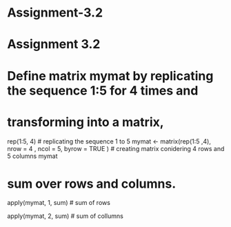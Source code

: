 # Assignment-3.2
# Assignment 3.2

# Define matrix mymat by replicating the sequence 1:5 for 4 times and 
# transforming into a matrix, 

rep(1:5, 4)     # replicating the sequence 1 to 5
mymat <- matrix(rep(1:5 ,4), nrow = 4 , ncol = 5, byrow = TRUE )   # creating matrix conidering 4 rows and 5 columns
mymat

# sum over rows and columns.
apply(mymat, 1, sum)     # sum of rows 

apply(mymat, 2, sum)     # sum of collumns
